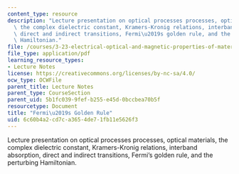 ```yaml
---
content_type: resource
description: "Lecture presentation on optical processes processes, optical materials,\
  \ the complex dielectric constant, Kramers-Kronig relations, interband absorption,\
  \ direct and indirect transitions, Fermi\u2019s golden rule, and the perturbing\
  \ Hamiltonian."
file: /courses/3-23-electrical-optical-and-magnetic-properties-of-materials-fall-2007/6c60b4a2cd7ca3654de71fb11e5626f3_lec23.pdf
file_type: application/pdf
learning_resource_types:
- Lecture Notes
license: https://creativecommons.org/licenses/by-nc-sa/4.0/
ocw_type: OCWFile
parent_title: Lecture Notes
parent_type: CourseSection
parent_uid: 5b1fc039-9fef-b255-e45d-0bccbea70b5f
resourcetype: Document
title: "Fermi\u2019s Golden Rule"
uid: 6c60b4a2-cd7c-a365-4de7-1fb11e5626f3
---
```

Lecture presentation on optical processes processes, optical materials, the complex dielectric constant, Kramers-Kronig relations, interband absorption, direct and indirect transitions, Fermi’s golden rule, and the perturbing Hamiltonian.